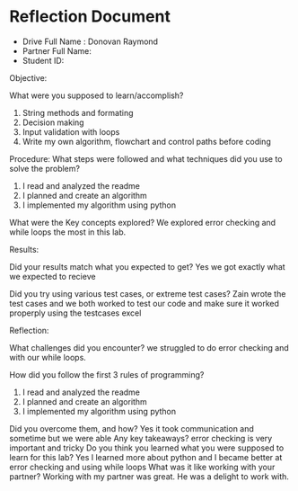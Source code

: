 # Reflection Document

* Drive Full Name  : Donovan Raymond
* Partner Full Name: 
* Student ID:  

Objective:

What were you supposed to learn/accomplish?
1. String methods and formating
2. Decision making
3. Input validation with loops
4. Write my own algorithm, flowchart and control paths before coding

Procedure:
What steps were followed and what techniques did you use to solve the problem?
1. I read and analyzed the readme
2. I planned and create an algorithm
3. I implemented my algorithm using python

What were the Key concepts explored?
We explored error checking and while loops the most in this lab.

Results:

Did your results match what you expected to get?
Yes we got exactly what we expected to recieve

Did you try using various test cases, or extreme test cases?
Zain wrote the test cases and we both worked to test our code 
and make sure it worked properply using the testcases excel

Reflection:

What challenges did you encounter?
we struggled to do error checking and with our while loops.

How did you follow the first 3 rules of programming?
1. I read and analyzed the readme
2. I planned and create an algorithm
3. I implemented my algorithm using python

Did you overcome them, and how?
Yes it took communication and sometime but we were able
Any key takeaways?
error checking is very important and tricky
Do you think you learned what you were supposed to learn for this lab?
Yes I learned more about python and I became better at error checking and using while loops
What was it like working with your partner?
Working with my partner was great. He was a delight to work with.